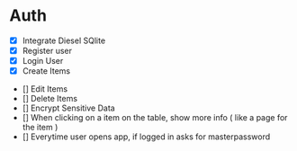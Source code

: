 # Auth

- [x] Integrate Diesel SQlite
- [x] Register user
- [x] Login User
- [x] Create Items
- [] Edit Items
- [] Delete Items
- [] Encrypt Sensitive Data
- [] When clicking on a item on the table, show more info ( like a page for the item )
- [] Everytime user opens app, if logged in asks for masterpassword
